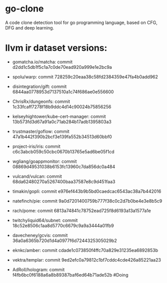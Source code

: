 # go-clone
A code clone detection tool for go programming language, based on CFG, DFG and deep learning.

# llvm ir dataset versions:
* gomatcha.io/matcha: commit d2dd1c5db1f5c1a7c0de70ead920a999e1e2bc9a
* spolu/warp: commit 728259c20eaa38c58fd2384359e47fa4b0add962
* disintegration/gift: commit 6844aa0778953d7137510a1c74f686ae0e556600
* ChrisRx/dungeonfs: commit 1c33fcaff7278f18b9ddc4d14c90024b75856256
* kelseyhightower/kube-cert-manager: commit 13b573fd3d67a91a0c71ab284b17adb1395803a3

* trustmaster/goflow: commit 47a1b442f390b2bcf3e139fa552b34513d60bbf0
* project-iris/iris: commit c6c3abcb059c50cbc0670b13765e5ad6be05f1cd
* wgliang/goappmonitor: commit 08869d49531038b6153fc13960c7da856dc0a484
* vulcand/vulcan: commit 68da62480270a5267400baa37587e8c9d451faa3
* timakin/gopli: commit e976ef443b9b5bd0caedcac6543ac38a7b442016
* natefinch/pie: commit 9a0d7201400759b777f38c0c2d7b0be4e3e8b5c9
* rach/pome: commit 6813a74841c78752ead725f8d6193a13a1577a1e
* twitchyliquid64/subnet: commit 18c52e8506c1aa8d5770c6679c9a9a3444a01fb9
* davecheney/gcvis: commit 36a0a6365b720d1d4a0977f6d7244325305029b2
* eknkc/amber: commit cdade1c073850f4ffc70a829e31235ea6892853b
* vektra/templar: commit 9ed2efc0a79812c1bf7cddc4cde426a85221aa23
* AdRoll/hologram: commit f4fb6bc0f6188a6a8b89387baf6ed64b71ade52b #Doing


